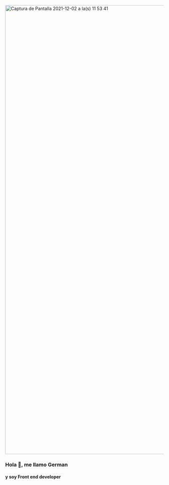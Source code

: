 <img width="1422" alt="Captura de Pantalla 2021-12-02 a la(s) 11 53 41" src="https://user-images.githubusercontent.com/70720945/144445865-62390b83-4711-493c-846a-be45b075ee60.png">


### Hola 👋, me llamo German 
#### y soy Front end developer
